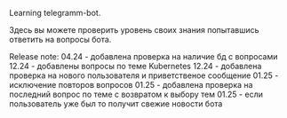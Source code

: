 Learning telegramm-bot.

Здесь вы можете проверить уровень своих знания попытавшись ответить на вопросы бота. 



Release note: 
04.24 - добавлена проверка на наличие бд с вопросами
12.24 - добавлены вопросы по теме Kubernetes
12.24 - добавлена проверка на нового пользователя и приветственое сообщение
01.25 - исключение повторов вопросов 
01.25 - добавлена проверка на последний вопрос по теме с возвратом к выбору тем
01.25 - если пользователь уже был то получит свежие новости бота
